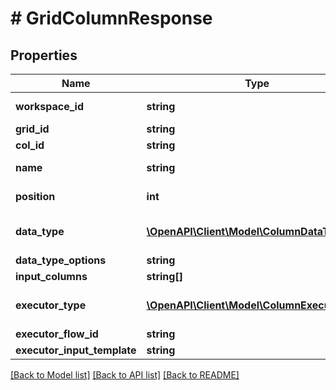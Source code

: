 # # GridColumnResponse

## Properties

Name | Type | Description | Notes
------------ | ------------- | ------------- | -------------
**workspace_id** | **string** | Workspace ID |
**grid_id** | **string** | Grid ID |
**col_id** | **string** | Column ID |
**name** | **string** | Name of the column |
**position** | **int** | Position of the column |
**data_type** | [**\OpenAPI\Client\Model\ColumnDataType**](ColumnDataType.md) | Data type of the column |
**data_type_options** | **string** |  | [optional]
**input_columns** | **string[]** |  | [optional]
**executor_type** | [**\OpenAPI\Client\Model\ColumnExecutorType**](ColumnExecutorType.md) | Executor type of the column |
**executor_flow_id** | **string** |  | [optional]
**executor_input_template** | **string** |  | [optional]

[[Back to Model list]](../../README.md#models) [[Back to API list]](../../README.md#endpoints) [[Back to README]](../../README.md)
